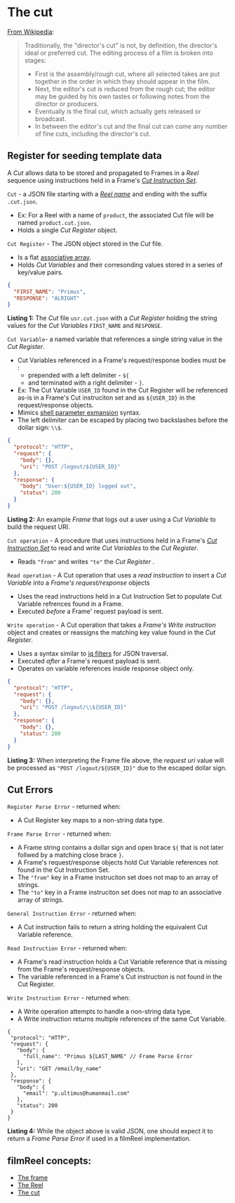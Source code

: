 # The cut

[From Wikipedia](https://en.wikipedia.org/wiki/Director%27s_cut):
> Traditionally, the "director's cut" is not, by definition, the director's ideal or preferred cut. The editing process of a film is broken into stages:
> * First is the assembly/rough cut, where all selected takes are put together in the order in which they should appear in the film.
> * Next, the editor's cut is reduced from the rough cut; the editor may be guided by his own tastes or following notes from the director or producers.
> * Eventually is the final cut, which actually gets released or broadcast.
> * In between the editor's cut and the final cut can come any number of fine cuts, including the director's cut.

## Register for seeding template data

A *Cut* allows data to be stored and propagated to Frames in a *Reel* sequence using instructions held in a Frame's [*Cut Instruction Set*](frame.md#cut-instruction-set).

<a name="cut"></a>

`Cut` - a JSON file starting with a [*Reel name*](Reel.md#reel-name) and ending with the suffix `.cut.json`.
* Ex: For a Reel with a name of `product`, the associated Cut file will be named `product.cut.json`.
* Holds a single *Cut Register* object.

<a name="cut-register"></a>

`Cut Register` - The JSON object stored in the *Cut* file.
* Is a flat [associative array](https://en.wikipedia.org/wiki/Associative_array).
* Holds *Cut Variables* and their corresonding values stored in a series of key/value pairs.

<a name="listing-1"></a>


```json
{
  "FIRST_NAME": "Primus",
  "RESPONSE": "ALRIGHT"
}
```

**Listing 1:** The *Cut* file `usr.cut.json` with a *Cut Register* holding the string values for the *Cut Variables* `FIRST_NAME` and `RESPONSE`.

<a name="cut-variable"></a>

`Cut Variable`- a named variable that references a single string value in the *Cut Register*.

* Cut Variables referenced in a Frame's request/response bodies must be : 
  * prepended with a left delimiter - `${` 
  * and terminated with a right delimiter - `}`.
* Ex: The Cut Variable `USER_ID` found in the Cut Register will be referenced as-is in a Frame's Cut instruciton set and as `${USER_ID}` in the request/response objects.
* Mimics [shell parameter exmansion](https://ss64.com/bash/syntax-expand.html) syntax.
* The left delimiter can be escaped by placing two backslashes before the dollar sign: `\\$`.

<a name="listing-2"></a>

```json
{
  "protocol": "HTTP",
  "request": {
    "body": {},
    "uri": "POST /logout/${USER_ID}"
  },
  "response": {
    "body": "User:${USER_ID} logged out",
    "status": 200
  }
}
```

**Listing 2:** An example *Frame* that logs out a user using a *Cut Variable* to build the request URI.


<a name="cut-operation"></a>

`Cut operation` - A procedure that uses instructions held in a Frame's [*Cut Instruction Set*](frame.md#cut-instruction-set) to read and write *Cut Variables* to the *Cut Register*.
<a name="from-to"></a>
* Reads `"from"` and writes `"to"` the *Cut Register* .

<a name="read-operation"></a>
`Read operation` - A Cut operation that uses a *read instruction* to insert a *Cut Variable* into a *Frame's* *request/response* objects
* Uses the read instructions held in a Cut Instruction Set to populate Cut Variable refrences found in a Frame.
* Executed *before* a Frame' request payload is sent.

<a name="write-operation"></a>
`Write operation` - A Cut operation that takes a *Frame's* *Write instruction* object and creates or reassigns the matching key value found in the *Cut Register*.
* Uses a syntax similar to [jq filters](https://stedolan.github.io/jq/manual/#Basicfilters) for JSON traversal.
* Executed *after* a Frame's request payload is sent.
* Operates on variable references inside response object only.

<a name="listing-3"></a>

```json
{
  "protocol": "HTTP",
  "request": {
    "body": {},
    "uri": "POST /logout/\\${USER_ID}"
  },
  "response": {
    "body": {},
    "status": 200
  }
}
```

**Listing 3:** When interpreting the Frame file above, the *request uri* value will be processed as `"POST /logout/${USER_ID}"` due to the escaped dollar sign.

## Cut Errors

`Register Parse Error` - returned when:

* A Cut Register key maps to a non-string data type.

`Frame Parse Error` - returned when:

* A Frame string contains a dollar sign and open brace `${` that is not later follwed by a matching close brace `}`.
* A Frame's request/response objects hold Cut Variable references not found in the Cut Instruction Set.
* The `"from"` key in a Frame instruciton set does not map to an array of strings.
* The `"to"` key in a Frame instruciton set does not map to an associative array of strings.

`General Instruction Error` - returned when:
* A Cut instruction fails to return a string holding the equivalent Cut Variable reference.

`Read Instruction Error` - returned when:

* A Frame's read instruction holds a Cut Variable reference that is missing from the Frame's request/response objects.
* The variable referenced in a Frame's Cut instruction is not found in the Cut Register.

`Write Instruction Error` - returned when:

* A Write operation attempts to handle a non-string data type.
* A Write instruction returns multiple references of the same Cut Variable.

<a name="listing-4"></a>

 ```jsonc
{
  "protocol": "HTTP",
  "request": {
    "body": {
      "full_name": "Primus ${LAST_NAME" // Frame Parse Error
    },
    "uri": "GET /email/by_name"
  },
  "response": {
    "body": {
      "email": "p.ultimus@humanmail.com"
    },
    "status": 200
  }
}
```

**Listing 4:** While the object above is valid JSON, one should expect it to return a *Frame Parse Error* if used in a filmReel implementation.


## filmReel concepts:

* [The frame](frame.md)
* [The Reel](Reel.md)
* [The cut](cut.md)
